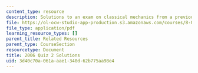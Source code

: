 ```yaml
---
content_type: resource
description: Solutions to an exam on classical mechanics from a previous semester.
file: https://ol-ocw-studio-app-production.s3.amazonaws.com/courses/8-012-physics-i-classical-mechanics-fall-2008/3d40c70a061aaae1340d62b775aa98e4_quiz3_pract_sol.pdf
file_type: application/pdf
learning_resource_types: []
parent_title: Related Resources
parent_type: CourseSection
resourcetype: Document
title: 2006 Quiz 2 Solutions
uid: 3d40c70a-061a-aae1-340d-62b775aa98e4
---
```

